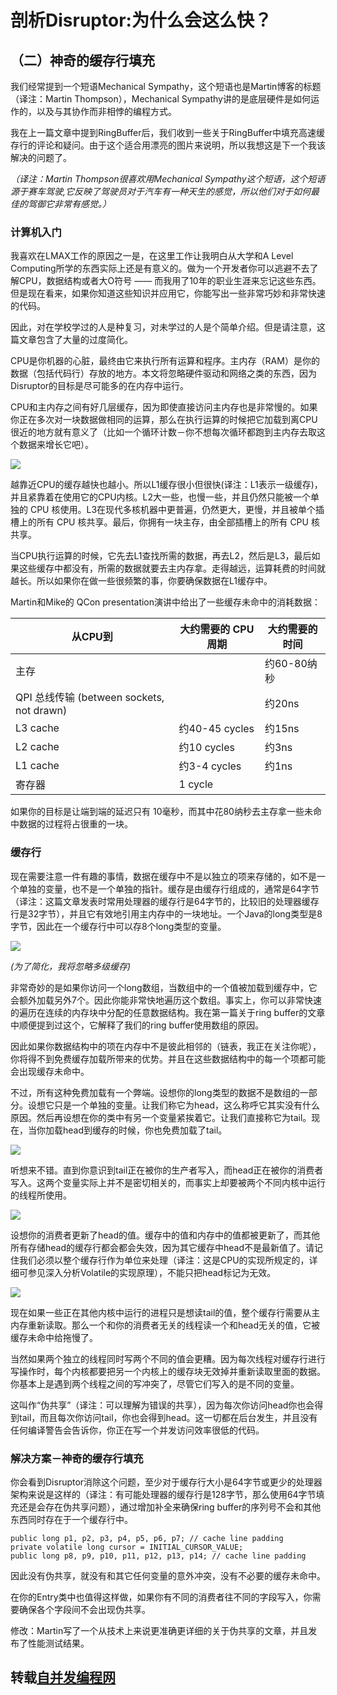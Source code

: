 # 剖析Disruptor:为什么会这么快？

## （二）神奇的缓存行填充

我们经常提到一个短语Mechanical Sympathy，这个短语也是Martin博客的标题（译注：Martin Thompson），Mechanical Sympathy讲的是底层硬件是如何运作的，以及与其协作而非相悖的编程方式。

我在上一篇文章中提到RingBuffer后，我们收到一些关于RingBuffer中填充高速缓存行的评论和疑问。由于这个适合用漂亮的图片来说明，所以我想这是下一个我该解决的问题了。

*（译注：Martin Thompson很喜欢用Mechanical Sympathy这个短语，这个短语源于赛车驾驶,它反映了驾驶员对于汽车有一种天生的感觉，所以他们对于如何最佳的驾御它非常有感觉。）*

### 计算机入门

我喜欢在LMAX工作的原因之一是，在这里工作让我明白从大学和A Level Computing所学的东西实际上还是有意义的。做为一个开发者你可以逃避不去了解CPU，数据结构或者大O符号 —— 而我用了10年的职业生涯来忘记这些东西。但是现在看来，如果你知道这些知识并应用它，你能写出一些非常巧妙和非常快速的代码。

因此，对在学校学过的人是种复习，对未学过的人是个简单介绍。但是请注意，这篇文章包含了大量的过度简化。

CPU是你机器的心脏，最终由它来执行所有运算和程序。主内存（RAM）是你的数据（包括代码行）存放的地方。本文将忽略硬件驱动和网络之类的东西，因为Disruptor的目标是尽可能多的在内存中运行。

CPU和主内存之间有好几层缓存，因为即使直接访问主内存也是非常慢的。如果你正在多次对一块数据做相同的运算，那么在执行运算的时候把它加载到离CPU很近的地方就有意义了（比如一个循环计数－你不想每次循环都跑到主内存去取这个数据来增长它吧）。

![](images/CPUCache.png)

越靠近CPU的缓存越快也越小。所以L1缓存很小但很快(译注：L1表示一级缓存)，并且紧靠着在使用它的CPU内核。L2大一些，也慢一些，并且仍然只能被一个单独的 CPU 核使用。L3在现代多核机器中更普遍，仍然更大，更慢，并且被单个插槽上的所有 CPU 核共享。最后，你拥有一块主存，由全部插槽上的所有 CPU 核共享。

当CPU执行运算的时候，它先去L1查找所需的数据，再去L2，然后是L3，最后如果这些缓存中都没有，所需的数据就要去主内存拿。走得越远，运算耗费的时间就越长。所以如果你在做一些很频繁的事，你要确保数据在L1缓存中。

Martin和Mike的 QCon presentation演讲中给出了一些缓存未命中的消耗数据：

| 从CPU到 | 大约需要的 CPU 周期 | 大约需要的时间 |
| -----  | ------            | ------ |
| 主存	|	| 约60-80纳秒
| QPI 总线传输 (between sockets, not drawn)	||	约20ns |
| L3 cache	|约40-45 cycles 	|约15ns |
| L2 cache	|约10 cycles 	|约3ns  |
| L1 cache	|约3-4 cycles 	|约1ns  |
| 寄存器	|1 cycle	|

如果你的目标是让端到端的延迟只有 10毫秒，而其中花80纳秒去主存拿一些未命中数据的过程将占很重的一块。

### 缓存行

现在需要注意一件有趣的事情，数据在缓存中不是以独立的项来存储的，如不是一个单独的变量，也不是一个单独的指针。缓存是由缓存行组成的，通常是64字节（译注：这篇文章发表时常用处理器的缓存行是64字节的，比较旧的处理器缓存行是32字节），并且它有效地引用主内存中的一块地址。一个Java的long类型是8字节，因此在一个缓存行中可以存8个long类型的变量。

![](images/CacheLines.png)

*(为了简化，我将忽略多级缓存)*

非常奇妙的是如果你访问一个long数组，当数组中的一个值被加载到缓存中，它会额外加载另外7个。因此你能非常快地遍历这个数组。事实上，你可以非常快速的遍历在连续的内存块中分配的任意数据结构。我在第一篇关于ring buffer的文章中顺便提到过这个，它解释了我们的ring buffer使用数组的原因。

因此如果你数据结构中的项在内存中不是彼此相邻的（链表，我正在关注你呢），你将得不到免费缓存加载所带来的优势。并且在这些数据结构中的每一个项都可能会出现缓存未命中。

不过，所有这种免费加载有一个弊端。设想你的long类型的数据不是数组的一部分。设想它只是一个单独的变量。让我们称它为head，这么称呼它其实没有什么原因。然后再设想在你的类中有另一个变量紧挨着它。让我们直接称它为tail。现在，当你加载head到缓存的时候，你也免费加载了tail。

![](images/FalseSharing.png)

听想来不错。直到你意识到tail正在被你的生产者写入，而head正在被你的消费者写入。这两个变量实际上并不是密切相关的，而事实上却要被两个不同内核中运行的线程所使用。

![](images/FalseSharingWriteHead.png)

设想你的消费者更新了head的值。缓存中的值和内存中的值都被更新了，而其他所有存储head的缓存行都会都会失效，因为其它缓存中head不是最新值了。请记住我们必须以整个缓存行作为单位来处理（译注：这是CPU的实现所规定的，详细可参见深入分析Volatile的实现原理），不能只把head标记为无效。

![](images/FalseSharingReadTail.png)

现在如果一些正在其他内核中运行的进程只是想读tail的值，整个缓存行需要从主内存重新读取。那么一个和你的消费者无关的线程读一个和head无关的值，它被缓存未命中给拖慢了。

当然如果两个独立的线程同时写两个不同的值会更糟。因为每次线程对缓存行进行写操作时，每个内核都要把另一个内核上的缓存块无效掉并重新读取里面的数据。你基本上是遇到两个线程之间的写冲突了，尽管它们写入的是不同的变量。

这叫作“伪共享”（译注：可以理解为错误的共享），因为每次你访问head你也会得到tail，而且每次你访问tail，你也会得到head。这一切都在后台发生，并且没有任何编译警告会告诉你，你正在写一个并发访问效率很低的代码。


### 解决方案－神奇的缓存行填充

你会看到Disruptor消除这个问题，至少对于缓存行大小是64字节或更少的处理器架构来说是这样的（译注：有可能处理器的缓存行是128字节，那么使用64字节填充还是会存在伪共享问题），通过增加补全来确保ring buffer的序列号不会和其他东西同时存在于一个缓存行中。


```
public long p1, p2, p3, p4, p5, p6, p7; // cache line padding
private volatile long cursor = INITIAL_CURSOR_VALUE;
public long p8, p9, p10, p11, p12, p13, p14; // cache line padding
```

因此没有伪共享，就没有和其它任何变量的意外冲突，没有不必要的缓存未命中。

在你的Entry类中也值得这样做，如果你有不同的消费者往不同的字段写入，你需要确保各个字段间不会出现伪共享。

修改：Martin写了一个从技术上来说更准确更详细的关于伪共享的文章，并且发布了性能测试结果。


## 转载[自并发编程网](http://ifeve.com)
